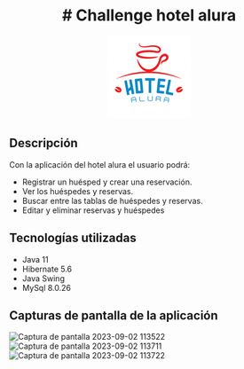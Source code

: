 <h1 align="center"> # Challenge hotel alura </h1>
<p align="center"><img src="src/main/resources/imagenes/aH-150px.png" alt="hotel"></p>

## Descripción 

Con la aplicación del hotel alura el usuario podrá:
- Registrar un huésped y crear una reservación.
- Ver los huéspedes y reservas.
- Buscar entre las tablas de huéspedes y reservas.
- Editar y eliminar reservas y huéspedes

## Tecnologías utilizadas
- Java 11
- Hibernate 5.6
- Java Swing
- MySql 8.0.26

## Capturas de pantalla de la aplicación  

![Captura de pantalla 2023-09-02 113522](https://github.com/ElMemoGG/challenge-hotel-alura/assets/89111617/d77a3017-b172-4c2b-a404-d984df12fc22)
![Captura de pantalla 2023-09-02 113711](https://github.com/ElMemoGG/challenge-hotel-alura/assets/89111617/977c42f2-0114-4de7-9cb1-16aaf0563616)
![Captura de pantalla 2023-09-02 113722](https://github.com/ElMemoGG/challenge-hotel-alura/assets/89111617/f5a3f1a7-f5dc-4cfa-853d-b5beae085c8f)
